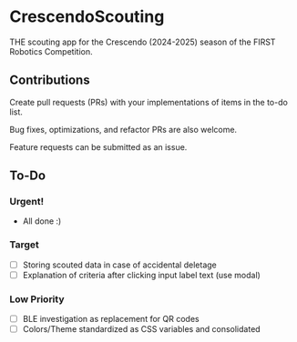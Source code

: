 # CrescendoScouting
THE scouting app for the Crescendo (2024-2025) season of the FIRST Robotics Competition.

## Contributions
Create pull requests (PRs) with your implementations of items in the to-do list.

Bug fixes, optimizations, and refactor PRs are also welcome.

Feature requests can be submitted as an issue.

## To-Do

### Urgent!
- All done :)

### Target
- [ ] Storing scouted data in case of accidental deletage
- [ ] Explanation of criteria after clicking input label text (use modal)

### Low Priority
- [ ] BLE investigation as replacement for QR codes
- [ ] Colors/Theme standardized as CSS variables and consolidated
